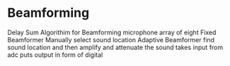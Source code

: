 # Beamforming
Delay Sum Algorithim for Beamforming microphone array of eight
Fixed Beamformer Manually select sound location
Adaptive Beamformer find sound location and then amplify and attenuate the sound
takes input from adc
puts output in form of digital
